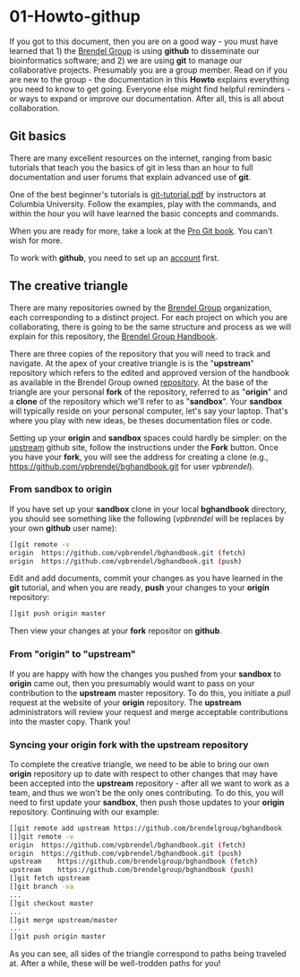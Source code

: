 # 01-Howto-githup

If you got to this document, then you are on a good way - you must have learned that 1) the [Brendel Group](https://github.com/BrendelGroup/) is using __github__ to disseminate our bioinformatics software; and 2) we are using __git__ to manage our collaborative projects.
Presumably you are a group member.
Read on if you are new to the group - the documentation in this __Howto__ explains everything you need to know to get going.
Everyone else might find helpful reminders - or ways to expand or improve our documentation.
After all, this is all about collaboration.

## Git basics

There are many excellent resources on the internet, ranging from basic tutorials that teach you the basics of git in less than an hour to full documentation and user forums that explain advanced use of __git__.

One of the best beginner's tutorials is [git-tutorial.pdf](http://www.cs.columbia.edu/~sedwards/classes/2013/4840/git-tutorial.pdf) by instructors at Columbia University.
Follow the examples, play with the commands, and within the hour you will have learned the basic concepts and commands.

When you are ready for more, take a look at the [Pro Git book](https://git-scm.com/book/en/v2).  You can't wish for more.

To work with __github__, you need to set up an [account](https://github.com/join) first.

## The creative triangle

There are many repositories owned by the [Brendel Group](https://github.com/brendelgroup/) organization, each corresponding to a distinct project.
For each project on which you are collaborating, there is going to be the same structure and process as we will explain for this repository, the [Brendel Group Handbook](https://github.com/BrendelGroup/bghandbook).

There are three copies of the repository that you will need to track and navigate.
At the apex of your creative triangle is is the "__upstream__" repository which refers to the edited and approved version of the handbook as available in the Brendel Group owned [repository](https://github.com/BrendelGroup/bghandbook).
At the base of the triangle are your personal __fork__ of the repository, referred to as "__origin__" and a __clone__ of the repository which we'll refer to as "__sandbox__".
Your __sandbox__ will typically reside on your personal computer, let's say your laptop.
That's where you play with new ideas, be theses documentation files or code.

Setting up your __origin__ and __sandbox__ spaces could hardly be simpler: on the [upstream](https://github.com/BrendelGroup/bghandbook) github site, follow the instructions under the __Fork__ button.
Once you have your __fork__, you will see the address for creating a clone (e.g., https://github.com/vpbrendel/bghandbook.git for user _vpbrendel_).

### From __sandbox__ to __origin__

If you have set up your __sandbox__ clone in your local __bghandbook__ directory, you should see something like the following (_vpbrendel_ will be replaces by your own __github__ user name):

```bash
[]git remote -v
origin	https://github.com/vpbrendel/bghandbook.git (fetch)
origin	https://github.com/vpbrendel/bghandbook.git (push)
```

Edit and add documents, commit your changes as you have learned in the __git__ tutorial, and when you are ready, __push__ your changes to your __origin__ repository:

```bash
[]git push origin master
```

Then view your changes at your __fork__ repositor on __github__.

### From "__origin__" to "__upstream__"

If you are happy with how the changes you pushed from your __sandbox__ to __origin__ came out, then you presumably would want to pass on your contribution to the __upstream__ master repository.
To do this, you initiate a _pull_ request at the website of your __origin__ repository.
The __upstream__ administrators will review your request and merge acceptable contributions into the master copy.
Thank you!

### Syncing your __origin__ fork with the __upstream__ repository

To complete the creative triangle, we need to be able to bring our own __origin__ repository up to date with respect to other changes that may have been accepted into the __upstream__ repository - after all we want to work as a team, and thus we won't be the only ones contributing.
To do this, you will need to first update your __sandbox__, then push those updates to your __origin__ repository.
Continuing with our example:

```bash
[]git remote add upstream https://github.com/brendelgroup/bghandbook
[]]git remote -v
origin	https://github.com/vpbrendel/bghandbook.git (fetch)
origin	https://github.com/vpbrendel/bghandbook.git (push)
upstream	https://github.com/brendelgroup/bghandbook (fetch)
upstream	https://github.com/brendelgroup/bghandbook (push)
[]git fetch upstream
[]git branch -va
...
[]git checkout master
...
[]git merge upstream/master
...
[]git push origin master
```

As you can see, all sides of the triangle correspond to paths being traveled at.
After a while, these will be well-trodden paths for you! 
